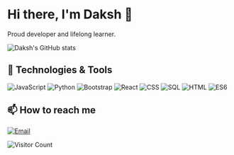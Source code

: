 # Hi there, I'm Daksh 👋

Proud developer and lifelong learner.

![Daksh's GitHub stats](https://github-readme-stats.vercel.app/api?username=dakshgarg1311&show_icons=true&theme=radical)

## 🔧 Technologies & Tools

![JavaScript](https://img.shields.io/badge/-JavaScript-333333?style=flat&logo=javascript)
![Python](https://img.shields.io/badge/-Python-333333?style=flat&logo=python)
![Bootstrap](https://img.shields.io/badge/-Bootstrap-333333?style=flat&logo=Bootstrap)
![React](https://img.shields.io/badge/-React-333333?style=flat&logo=react)
![CSS](https://img.shields.io/badge/-css-333333?style=flat&logo=css)
![SQL](https://img.shields.io/badge/-SQL-333333?style=flat&logo=postgresql)
![HTML](https://img.shields.io/badge/-html-333333?style=flat&logo=html)
![ES6](https://img.shields.io/badge/-ES6-333333?style=flat&logo=es6)

## 📫 How to reach me

[![Email](https://img.shields.io/badge/-Email-D14836?style=flat&logo=gmail&logoColor=white)](mailto:thedakshgarg@gmail.com)

![Visitor Count](https://visitor-badge.laobi.icu/badge?page_id=dakshgarg1311.dakshgarg1311)
